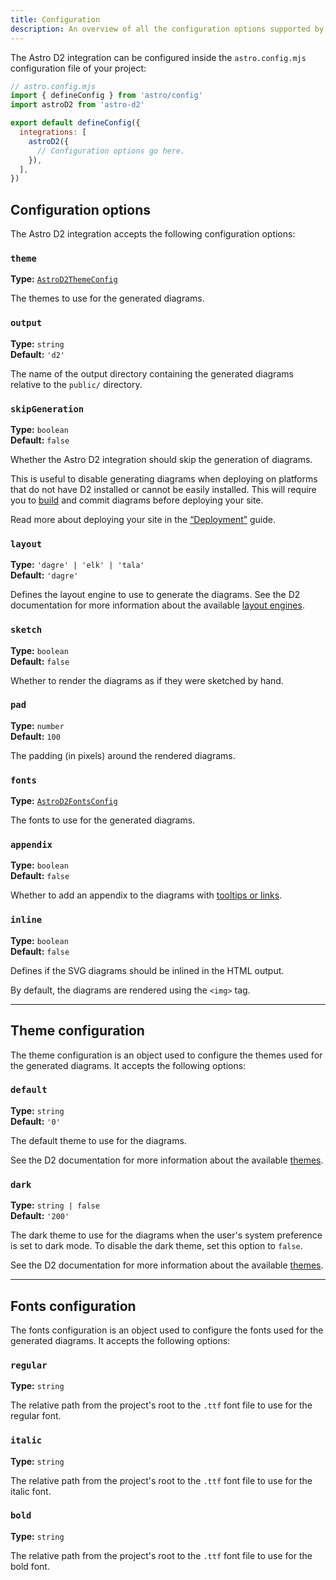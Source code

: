 ```yaml
---
title: Configuration
description: An overview of all the configuration options supported by the Astro D2 integration.
---
```


The Astro D2 integration can be configured inside the `astro.config.mjs` configuration file of your project:

```js {8}
// astro.config.mjs
import { defineConfig } from 'astro/config'
import astroD2 from 'astro-d2'

export default defineConfig({
  integrations: [
    astroD2({
      // Configuration options go here.
    }),
  ],
})
```

## Configuration options

The Astro D2 integration accepts the following configuration options:

### `theme`

**Type:** [`AstroD2ThemeConfig`](#theme-configuration)

The themes to use for the generated diagrams.

### `output`

**Type:** `string`  
**Default:** `'d2'`

The name of the output directory containing the generated diagrams relative to the `public/` directory.

### `skipGeneration`

**Type:** `boolean`  
**Default:** `false`

Whether the Astro D2 integration should skip the generation of diagrams.

This is useful to disable generating diagrams when deploying on platforms that do not have D2 installed or cannot be easily installed.
This will require you to [build](https://docs.astro.build/en/reference/cli-reference/#astro-build) and commit diagrams before deploying your site.

Read more about deploying your site in the [“Deployment”](/guides/how-astro-d2-works/#deployment) guide.

### `layout`

**Type:** `'dagre' | 'elk' | 'tala'`  
**Default:** `'dagre'`

Defines the layout engine to use to generate the diagrams.
See the D2 documentation for more information about the available [layout engines](https://d2lang.com/tour/layouts#layout-engines).

### `sketch`

**Type:** `boolean`  
**Default:** `false`

Whether to render the diagrams as if they were sketched by hand.

### `pad`

**Type:** `number`  
**Default:** `100`

The padding (in pixels) around the rendered diagrams.

### `fonts`

**Type:** [`AstroD2FontsConfig`](#fonts-configuration)

The fonts to use for the generated diagrams.

### `appendix`

**Type:** `boolean`  
**Default:** `false`

Whether to add an appendix to the diagrams with [tooltips or links](https://d2lang.com/tour/interactive/).

### `inline`

**Type:** `boolean`  
**Default:** `false`

Defines if the SVG diagrams should be inlined in the HTML output.

By default, the diagrams are rendered using the `<img>` tag.

---

## Theme configuration

The theme configuration is an object used to configure the themes used for the generated diagrams.
It accepts the following options:

### `default`

**Type:** `string`  
**Default:** `'0'`

The default theme to use for the diagrams.

See the D2 documentation for more information about the available [themes](https://d2lang.com/tour/themes).

### `dark`

**Type:** `string | false`  
**Default:** `'200'`

The dark theme to use for the diagrams when the user's system preference is set to dark mode.
To disable the dark theme, set this option to `false`.

See the D2 documentation for more information about the available [themes](https://d2lang.com/tour/themes).

---

## Fonts configuration

The fonts configuration is an object used to configure the fonts used for the generated diagrams.
It accepts the following options:

### `regular`

**Type:** `string`

The relative path from the project's root to the `.ttf` font file to use for the regular font.

### `italic`

**Type:** `string`

The relative path from the project's root to the `.ttf` font file to use for the italic font.

### `bold`

**Type:** `string`

The relative path from the project's root to the `.ttf` font file to use for the bold font.

